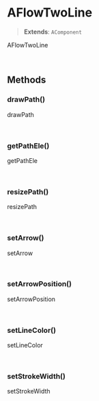 # AFlowTwoLine
> **Extends**: `AComponent`

AFlowTwoLine

<br/>

## Methods

### drawPath()

drawPath

<br/>

### getPathEle()

getPathEle

<br/>

### resizePath()

resizePath

<br/>

### setArrow()

setArrow

<br/>

### setArrowPosition()

setArrowPosition

<br/>

### setLineColor()

setLineColor

<br/>

### setStrokeWidth()

setStrokeWidth

<br/>
<br/>
